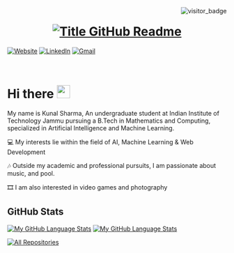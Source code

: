 <img align="right" src="https://api.visitorbadge.io/api/visitors?path=https%3A%2F%2Fgithub.com%2Fkunalsharma-iitjmu&countColor=%23263759&style=default" alt="visitor_badge">

<h1 style="text-align: center;">
  <a href="https://git.io/typing-svg" target="_blank">
    <img src="https://readme-typing-svg.herokuapp.com?font=Inter&weight=800&size=35&duration=3000&pause=500&multiline=true&width=650&height=140&lines=%24+whoami;Kunal+Sharma" alt="Title GitHub Readme" />
  </a>
</h1>

[![Website](https://img.shields.io/badge/Website-kunalsharma.com-informational?style=flat-square&color=00ADB5&logo=about.me&logoColor=white)](https://kunalsharma-iitjmu.github.io/)
[![LinkedIn](https://img.shields.io/badge/LinkedIn-KunalSharma-informational?style=flat-square&logo=linkedin&logoColor=white)](https://www.linkedin.com/in/ks-iitjmu/)
[![Gmail](https://img.shields.io/badge/Gmail-KunalSharma-informational?style=flat-square&color=EA4335&logo=gmail&logoColor=white)](mailto:2023uma0221@iitjammu.ac.in?subject=Hey!)

<br>

# Hi there <img src="https://raw.githubusercontent.com/umenzi/umenzi/main/wave.gif" width="30px">

My name is Kunal Sharma, An undergraduate student at Indian Institute of Technology Jammu pursuing a B.Tech in Mathematics and Computing, specialized in Artificial Intelligence and Machine Learning.

💻 My interests lie within the field of AI, Machine Learning & Web Development

🎶 Outside my academic and professional pursuits, I am passionate about music, and pool.

🎞️ I am also interested in video games and photography

## GitHub Stats
[![My GitHub Language Stats](https://github-readme-stats.vercel.app/api/?username=ks-iitjmu&langs_count=5&theme=react&bg_color=000000&title_color=ffffff&hide_border=true&icon_color=F8D866)]()
  [![My GitHub Language Stats](https://github-readme-stats.vercel.app/api/top-langs/?username=ks-iitjmu&langs_count=5&theme=react&bg_color=000000&title_color=ffffff&hide_border=true&icon_color=F8D866)]()

<a href="https://github.com/kunalsharma-iitjmu?tab=repositories"><img alt="All Repositories" title="All Repositories" src="https://custom-icon-badges.demolab.com/badge/-Click%20Here%20For%20All%20My%20Repos-1F222E?style=for-the-badge&logoColor=white&logo=repo"/></a>
